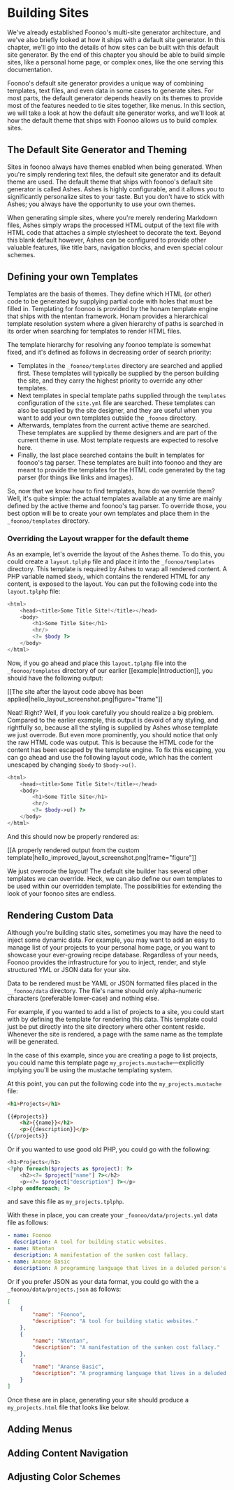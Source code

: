 # Building Sites

We've already established Foonoo's multi-site generator architecture, and we've also briefly looked at how it ships with a default site generator. In this chapter, we'll go into the details of how sites can be built with this default site generator. By the end of this chapter you should be able to build simple sites, like a personal home page, or complex ones, like the one serving this documentation.

Foonoo's default site generator provides a unique way of combining templates, text files, and even data in some cases to generate sites. For most parts, the default generator depends heavily on its themes to provide most of the features needed to tie sites together, like menus. In this section, we will take a look at how the default site generator works, and we'll look at how the default theme that ships with Foonoo allows us to build complex sites.

## The Default Site Generator and Theming
Sites in foonoo always have themes enabled when being generated. When you're simply rendering text files, the default site generator and its default theme are used. The default theme that ships with foonoo's default site generator is called Ashes. Ashes is highly configurable, and it allows you to significantly personalize sites to your taste. But you don't have to stick with Ashes; you always have the opportunity to use your own themes.

When generating simple sites, where you're merely rendering Markdown files, Ashes simply wraps the processed HTML output of the text file with HTML code that attaches a simple stylesheet to decorate the text. Beyond this blank default however, Ashes can be configured to provide other valuable features, like title bars, navigation blocks, and even special colour schemes.

## Defining your own Templates
Templates are the basis of themes. They define which HTML (or other) code to be generated by supplying partial code with holes that must be filled in. Templating for foonoo is provided by the honam template engine that ships with the ntentan framework. Honam provides a hierarchical template resolution system where a given hierarchy of paths is searched in its order when searching for templates to render HTML files.

The template hierarchy for resolving any foonoo template is somewhat fixed, and it's defined as follows in decreasing order of search priority:

- Templates in the `_foonoo/templates` directory are searched and applied first. These templates will typically be supplied by the person building the site, and they carry the highest priority to override any other templates.
- Next templates in special template paths supplied through the `templates` configuration of the `site.yml` file are searched. These templates can also be supplied by the site designer, and they are useful when you want to add your own templates outside the `_foonoo` directory.
- Afterwards, templates from the current active theme are searched. These templates are supplied by theme designers and are part of the current theme in use. Most template requests are expected to resolve here.
- Finally, the last place searched contains the built in templates for foonoo's tag parser. These templates are built into foonoo and they are meant to provide the templates for the HTML code generated by the tag parser (for things like links and images). 

So, now that we know how to find templates, how do we override them? Well, it's quite simple: the actual templates available at any time are mainly defined by the active theme and foonoo's tag parser. To override those, you best option will be to create your own templates and place them in the `_foonoo/templates` directory.

### Overriding the Layout wrapper for the default theme
As an example, let's override the layout of the Ashes theme. To do this, you could create a `layout.tplphp` file and place it into the `_foonoo/templates` directory. This template is required by Ashes to wrap all rendered content. A PHP variable named `$body`, which contains the rendered HTML for any content, is exposed to the layout. You can put the following code into the `layout.tplphp` file:

````php
<html>
	<head><title>Some Title Site!</title></head>
	<body>
		<h1>Some Title Site</h1>
		<hr/>
		<?= $body ?>
	</body>
</html>
````

Now, if you go ahead and place this `layout.tplphp` file into the `_foonoo/templates` directory of our earlier [[example|Introduction]], you should have the following output:

[[The site after the layout code above has been applied|hello_layout_screenshot.png|figure="frame"]]

Neat! Right? Well, if you look carefully you should realize a big problem. Compared to the earlier example, this output is devoid of any styling, and rightfully so, because all the styling is supplied by Ashes whose template we just overrode. But even more prominently, you should notice that only the raw HTML code was output. This is because the HTML code for the content has been escaped by the template engine. To fix this escaping, you can go ahead and use the following layout code, which has the content unescaped by changing `$body` to `$body->u()`. 

````php
<html>
	<head><title>Some Title Site!</title></head>
	<body>
		<h1>Some Title Site</h1>
		<hr/>
		<?= $body->u() ?>
	</body>
</html>
````

And this should now be properly rendered as:

[[A properly rendered output from the custom template|hello_improved_layout_screenshot.png|frame="figure"]]

We just overrode the layout! The default site builder has several other templates we can override. Heck, we can also define our own templates to be used within our overridden template. The possibilities for extending the look of your foonoo sites are endless.


## Rendering Custom Data
Although you're building static sites, sometimes you may have the need to inject some dynamic data. For example, you may want to add an easy to manage list of your projects to your personal home page, or you want to showcase your ever-growing recipe database. Regardless of your needs, Foonoo provides the infrastructure for you to inject, render, and style structured YML or JSON data for your site. 

Data to be rendered must be YAML or JSON formatted files placed in the `__foonoo/data` directory. The file's name should only alpha-numeric characters (preferable lower-case) and nothing else.

For example, if you wanted to add a list of projects to a site, you could start with by defining the template for rendering this data. This template could just be put directly into the site directory where other content reside. Whenever the site is rendered, a page with the same name as the template will be generated. 

In the case of this example, since you are creating a page to list projects, you could name this template page `my_projects.mustache`—explicitly implying you'll be using the mustache templating system.

At this point, you can put the following code into the `my_projects.mustache` file:

````html
<h1>Projects</h1>

{{#projects}}
	<h2>{{name}}</h2>
	<p>{{description}}</p>
{{/projects}}
````

Or if you wanted to use good old PHP, you could go with the following:

````php
<h1>Projects</h1>
<?php foreach($projects as $project): ?>
    <h2><?= $project["name"] ?></h2>
    <p><?= $project["description"] ?></p>
<?php endforeach; ?>
````

and save this file as `my_projects.tplphp`.

With these in place, you can create your `_foonoo/data/projects.yml` data file as follows:

````yaml
- name: Foonoo
  description: A tool for building static websites.
- name: Ntentan
  description: A manifestation of the sunken cost fallacy.
- name: Ananse Basic
  description: A programming language that lives in a deluded person's mind.
````

Or if you prefer JSON as your data format, you could go with the a `_foonoo/data/projects.json` as follows:

````JSON
[
    {
        "name": "Foonoo", 
        "description": "A tool for building static websites."
    },
    {
        "name": "Ntentan", 
        "description": "A manifestation of the sunken cost fallacy."
    },
    {
        "name": "Ananse Basic", 
        "description": "A programming language that lives in a deluded person's mind."
    }
]

````

Once these are in place, generating your site should produce a `my_projects.html` file that looks like below.



## Adding Menus


## Adding Content Navigation

## Adjusting Color Schemes
